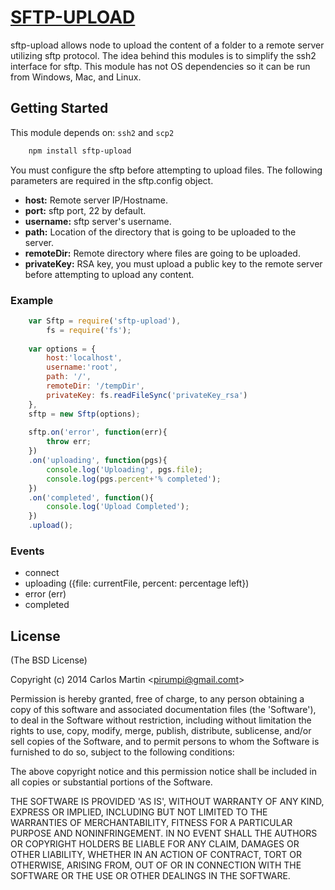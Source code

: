 # [SFTP-UPLOAD](https://npmjs.org/package/sftp-upload)

sftp-upload allows node to upload the content of a folder to a remote server utilizing sftp protocol. The idea behind this modules is to simplify the ssh2 interface for sftp. This module has not OS dependencies so it can be run from Windows, Mac, and Linux.

## Getting Started
This module depends on: `ssh2`  and `scp2`
```bash
	npm install sftp-upload
```

You must configure the sftp before attempting to upload files. The following parameters are required in the sftp.config object.

- **host:** Remote server IP/Hostname.
- **port:** sftp port, 22 by default.
- **username:** sftp server's username.
- **path:** Location of the directory that is going to be uploaded to the server.
- **remoteDir:** Remote directory where files are going to be uploaded.
- **privateKey:** RSA key, you must upload a public key to the remote server before attempting to upload any content.

### Example
```js
    var Sftp = require('sftp-upload'),
        fs = require('fs');
    
    var options = {
        host:'localhost',
        username:'root',
        path: '/',
        remoteDir: '/tempDir',
        privateKey: fs.readFileSync('privateKey_rsa')
    },
    sftp = new Sftp(options);
    
    sftp.on('error', function(err){
        throw err;
    })
    .on('uploading', function(pgs){
        console.log('Uploading', pgs.file);
        console.log(pgs.percent+'% completed');
    })
    .on('completed', function(){
        console.log('Upload Completed');
    })
    .upload();
```

### Events

- connect
- uploading ({file: currentFile, percent: percentage left})
- error (err)
- completed

## License 

(The BSD License)

Copyright (c) 2014 Carlos Martin &lt;pirumpi@gmail.comt&gt;

Permission is hereby granted, free of charge, to any person obtaining
a copy of this software and associated documentation files (the
'Software'), to deal in the Software without restriction, including
without limitation the rights to use, copy, modify, merge, publish,
distribute, sublicense, and/or sell copies of the Software, and to
permit persons to whom the Software is furnished to do so, subject to
the following conditions:

The above copyright notice and this permission notice shall be
included in all copies or substantial portions of the Software.

THE SOFTWARE IS PROVIDED 'AS IS', WITHOUT WARRANTY OF ANY KIND,
EXPRESS OR IMPLIED, INCLUDING BUT NOT LIMITED TO THE WARRANTIES OF
MERCHANTABILITY, FITNESS FOR A PARTICULAR PURPOSE AND NONINFRINGEMENT.
IN NO EVENT SHALL THE AUTHORS OR COPYRIGHT HOLDERS BE LIABLE FOR ANY
CLAIM, DAMAGES OR OTHER LIABILITY, WHETHER IN AN ACTION OF CONTRACT,
TORT OR OTHERWISE, ARISING FROM, OUT OF OR IN CONNECTION WITH THE
SOFTWARE OR THE USE OR OTHER DEALINGS IN THE SOFTWARE.
